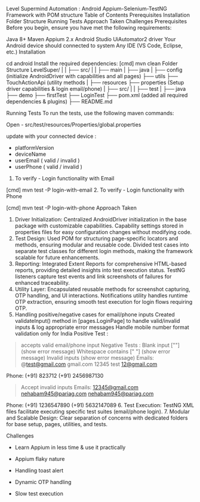 Level Supermind Automation : Android
Appium-Selenium-TestNG Framework with POM structure
Table of Contents
Prerequisites
Installation
Folder Structure
Running Tests
Approach Taken
Challenges
Prerequisites
Before you begin, ensure you have met the following requirements:

Java 8+
Maven
Appium 2.x
Android Studio
UiAutomator2 driver
Your Android device should connected to system
Any IDE (VS Code, Eclipse, etc.)
Installation


  cd android
Install the required dependencies:
  [cmd] mvn clean
Folder Structure
  LevelSuper/
  |
  |   ├── src/
  |   |   ├── main
          |   ├── java
              |   ├── config (initialize AndroidDriver with capabilities and all pages)
              ├── utils
                      ├── TouchActionApi      (utility methods
                      |
              ├── resources
                  ├── properties  (Setup driver capabilities & login email/phone)
 |   ├── src/
  |   |   ├── test
          |   ├── java     
                  ├── demo
                         ├── firstTest
                          ├── LoginTest
      ├── pom.xml (added all required dependencies & plugins)
      ├── README.md
   
Running Tests
To run the tests, use the following maven commands:

  Open - src/test/resources/Properties/global.properties

  update with your connected device : 
  - platformVersion 
  - deviceName
  - userEmail ( valid / invalid )
  - userPhone ( valid / invalid )
1. To verify - Login functionality with Email

  [cmd] mvn test -P login-with-email
2. To verify - Login functionality with Phone

  [cmd] mvn test -P login-with-phone
Approach Taken
1. Driver Initialization:
Centralized AndroidDriver initialization in the base package with customizable capabilities.
Capability settings stored in properties files for easy configuration changes without modifying code.
2. Test Design:
Used POM for structuring page-specific locators and methods, ensuring modular and reusable code.
Divided test cases into separate test classes for different login methods, making the framework scalable for future enhancements.
3. Reporting:
Integrated Extent Reports for comprehensive HTML-based reports, providing detailed insights into test execution status.
TestNG listeners capture test events and link screenshots of failures for enhanced traceability.
4. Utility Layer:
Encapsulated reusable methods for screenshot capturing, OTP handling, and UI interactions.
Notifications utility handles runtime OTP extraction, ensuring smooth test execution for login flows requiring OTP.
5. Handling positive/negative cases for email/phone inputs
Created validateInput() method in [pages.LoginPage] to handle valid/invalid inputs & log appropriate error messages
Handle mobile number format validation only for India
Positive Test : 
> accepts valid email/phone input
Negative Tests : 
> Blank input [""]  (show error message)
> Whitespace contains ["     "]  (show error message)
> Invalid inputs (show error message)
  Emails: @test@gmail.com
          gmail.com
          12345
          test 12@gmail.com

  Phone: (+91) 823712
         (+91) 2456987130

> Accept invalid inputs
  Emails: 12345@gmail.com
          nehabam945@pariag.com
          nehabam945@pariag.com

  Phone: (+91) 1236547890
         (+91) 5632147089
6. Test Execution:
TestNG XML files facilitate executing specific test suites (email/phone login).
7. Modular and Scalable Design:
Clear separation of concerns with dedicated folders for base setup, pages, utilities, and tests.

Challenges
- Learn Appium in less time & use it practically 

- Appium flaky nature

- Handling toast alert

- Dynamic OTP handling

- Slow test execution
